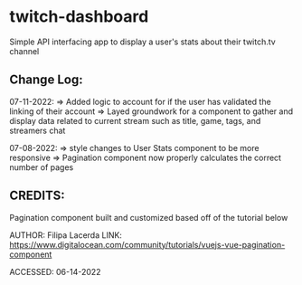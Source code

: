 # twitch-dashboard

Simple API interfacing app to display a user's stats about their twitch.tv channel


## Change Log:
07-11-2022:
    => Added logic to account for if the user has validated the linking of their account
    => Layed groundwork for a component to gather and display data related to current stream such as title, game, tags, and streamers chat

07-08-2022: 
    => style changes to User Stats component to be more responsive
    => Pagination component now properly calculates the correct number of pages


## CREDITS:

Pagination component built and customized based off of the tutorial below

AUTHOR: Filipa Lacerda
LINK: https://www.digitalocean.com/community/tutorials/vuejs-vue-pagination-component

ACCESSED: 06-14-2022


